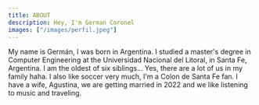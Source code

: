 ```yaml
---
title: ABOUT
description: Hey, I'm German Coronel
images: ["/images/perfil.jpeg"]
---
```


My name is Germán, I was born in Argentina. I studied a master's degree in Computer Engineering at the Universidad Nacional del Litoral, in Santa Fe, Argentina. I am the oldest of six siblings... Yes, there are a lot of us in my family haha. I also like soccer very much, I'm a Colon de Santa Fe fan. I have a wife, Agustina, we are getting married in 2022 and we like listening to music and traveling.